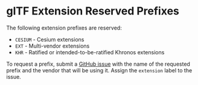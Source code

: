# glTF Extension Reserved Prefixes

The following extension prefixes are reserved:

* `CESIUM` - Cesium extensions
* `EXT` - Multi-vendor extensions
* `KHR` - Ratified or intended-to-be-ratified Khronos extensions

To request a prefix, submit a [GitHub issue](https://github.com/KhronosGroup/glTF/issues/) with the name of the requested prefix and the vendor that will be using it.  Assign the `extension` label to the issue.
